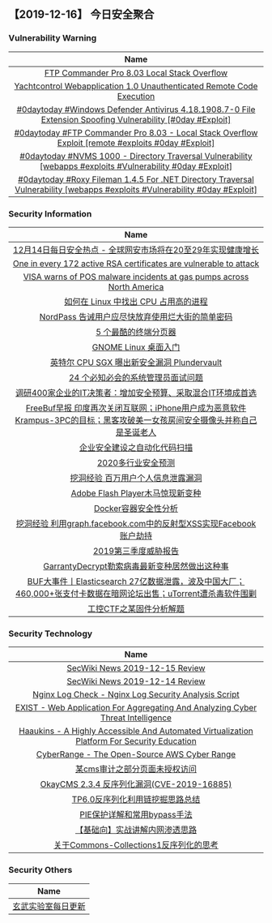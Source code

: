 
 ##   【2019-12-16】 今日安全聚合


###  						       							Vulnerability Warning

|                             Name                             |
| :----------------------------------------------------------: |
|[FTP Commander Pro 8.03 Local Stack Overflow](https://cxsecurity.com/issue/WLB-2019120064)|
|[Yachtcontrol Webapplication 1.0 Unauthenticated Remote Code Execution](https://cxsecurity.com/issue/WLB-2019120063)|
|[#0daytoday #Windows Defender Antivirus 4.18.1908.7-0 File Extension Spoofing Vulnerability [#0day #Exploit]](http://0day.today/exploits/33660)|
|[#0daytoday #FTP Commander Pro 8.03 - Local Stack Overflow Exploit  [remote #exploits  #0day #Exploit]](http://0day.today/exploits/33659)|
|[#0daytoday #NVMS 1000 - Directory Traversal Vulnerability  [webapps #exploits #Vulnerability #0day #Exploit]](http://0day.today/exploits/33657)|
|[#0daytoday #Roxy Fileman 1.4.5 For .NET Directory Traversal Vulnerability [webapps #exploits #Vulnerability #0day #Exploit]](http://0day.today/exploits/33658)|

### 						        							Security Information
|                             Name                                    |
| :----------------------------------------------------------: |
|[12月14日每日安全热点 - 全球网安市场将在20至29年实现健康增长](https://www.anquanke.com/post/id/195005)|
|[One in every 172 active RSA certificates are vulnerable to attack](https://www.zdnet.com/article/1-in-every-172-active-rsa-certificates-are-vulnerable-to-exploit/#ftag=RSSbaffb68)|
|[VISA warns of POS malware incidents at gas pumps across North America](https://www.zdnet.com/article/visa-warns-of-pos-malware-incidents-at-gas-pumps-across-north-america/#ftag=RSSbaffb68)|
|[如何在 Linux 中找出 CPU 占用高的进程](https://linux.cn/article-11678-1.html?utm_source=rss&utm_medium=rss)|
|[NordPass 告诫用户应尽快放弃使用烂大街的简单密码](https://linux.cn/article-11677-1.html?utm_source=rss&utm_medium=rss)|
|[5 个最酷的终端分页器](https://linux.cn/article-11676-1.html?utm_source=rss&utm_medium=rss)|
|[GNOME Linux 桌面入门](https://linux.cn/article-11675-1.html?utm_source=rss&utm_medium=rss)|
|[英特尔 CPU SGX 曝出新安全漏洞 Plundervault](https://linux.cn/article-11674-1.html?utm_source=rss&utm_medium=rss)|
|[24 个必知必会的系统管理员面试问题](https://linux.cn/article-11673-1.html?utm_source=rss&utm_medium=rss)|
|[调研400家企业的IT决策者：增加安全预算、采取混合IT环境成首选](https://www.freebuf.com/articles/network/221974.html)|
|[FreeBuf早报  印度再次关闭互联网；iPhone用户成为恶意软件Krampus-3PC的目标；黑客攻破美一女孩房间安全摄像头并称自己是圣诞老人](https://www.freebuf.com/news/222903.html)|
|[企业安全建设之自动化代码扫描](https://www.freebuf.com/articles/es/221198.html)|
|[2020多行业安全预测](https://www.freebuf.com/articles/network/221918.html)|
|[挖洞经验  百万用户个人信息泄露漏洞](https://www.freebuf.com/vuls/222028.html)|
|[Adobe Flash Player木马惊现新变种](https://www.freebuf.com/articles/terminal/221555.html)|
|[Docker容器安全性分析](https://www.freebuf.com/articles/system/221319.html)|
|[挖洞经验  利用graph.facebook.com中的反射型XSS实现Facebook账户劫持](https://www.freebuf.com/vuls/222260.html)|
|[2019第三季度威胁报告](https://www.freebuf.com/articles/network/220575.html)|
|[GarrantyDecrypt勒索病毒最新变种居然做出这种事](https://www.freebuf.com/articles/system/220878.html)|
|[BUF大事件丨Elasticsearch 27亿数据泄露，波及中国大厂；460,000+张支付卡数据在暗网论坛出售；uTorrent遭杀毒软件围剿](https://www.freebuf.com/news/222882.html)|
|[工控CTF之某固件分析解题](https://www.freebuf.com/articles/ics-articles/221625.html)|

### 						        							Security  Technology
|                             Name                                    |
| :----------------------------------------------------------: |
|[SecWiki News 2019-12-15 Review](http://www.sec-wiki.com/?2019-12-15)|
|[SecWiki News 2019-12-14 Review](http://www.sec-wiki.com/?2019-12-14)|
|[Nginx Log Check - Nginx Log Security Analysis Script](http://www.kitploit.com/2019/12/nginx-log-check-nginx-log-security.html)|
|[EXIST - Web Application For Aggregating And Analyzing Cyber Threat Intelligence](http://www.kitploit.com/2019/12/exist-web-application-for-aggregating.html)|
|[Haaukins - A Highly Accessible And Automated Virtualization Platform For Security Education](http://www.kitploit.com/2019/12/haaukins-highly-accessible-and.html)|
|[CyberRange - The Open-Source AWS Cyber Range](http://www.kitploit.com/2019/12/cyberrange-open-source-aws-cyber-range.html)|
|[某cms审计之部分页面未授权访问](http://xz.aliyun.com/t/6932)|
|[OkayCMS 2.3.4 反序列化漏洞(CVE-2019-16885)](http://xz.aliyun.com/t/6929)|
|[TP6.0反序列化利用链挖掘思路总结](http://xz.aliyun.com/t/6924)|
|[PIE保护详解和常用bypass手法](http://xz.aliyun.com/t/6922)|
|[【基础向】实战讲解内网渗透思路](http://xz.aliyun.com/t/6920)|
|[关于Commons-Collections1反序列化的思考](http://xz.aliyun.com/t/6919)|

### 						        							Security  Others
|                             Name                                    |
| :----------------------------------------------------------: |
|[玄武实验室每日更新](https://weibo.com/p/1006065582522936/wenzhang?from=page_100606_profile&wvr=6&mod=wenzhangmore)|

